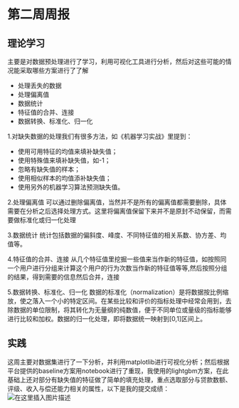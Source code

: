 # 第二周周报

## 理论学习
主要是对数据预处理进行了学习，利用可视化工具进行分析，然后对这些可能的情况能采取哪些方案进行了了解
- 处理丢失的数据
- 处理偏离值
- 数据统计
- 特征值的合并、连接
- 数据转换、标准化、归一化


 1.对缺失数据的处理我们有很多方法，如《机器学习实战》里提到：
- 使用可用特征的均值来填补缺失值；
- 使用特殊值来填补缺失值，如-1；
- 忽略有缺失值的样本；
- 使用相似样本的均值添补缺失值；
- 使用另外的机器学习算法预测缺失值。

2.处理偏离值
可以通过删除偏离值，当然并不是所有的偏离值都需要删除，具体需要在分析之后选择处理方式。这里将偏离值保留下来并不是原封不动保留，而需要做标准化或归一化处理

3.数据统计
统计包括数据的偏斜度、峰度、不同特征值的相关系数、协方差、均值等。

4.特征值的合并、连接
从几个特征值里挖掘一些值来当作新的特征值，如按照同一个用户进行分组来计算这个用户的行为次数当作新的特征值等等,然后按照分组的结果，得到需要的信息然后合并，连接

5.数据转换、标准化、归一化
数据的标准化（normalization）是将数据按比例缩放，使之落入一个小的特定区间。在某些比较和评价的指标处理中经常会用到，去除数据的单位限制，将其转化为无量纲的纯数值，便于不同单位或量级的指标能够进行比较和加权。数据的归一化处理，即将数据统一映射到[0,1]区间上。




## 实践
这周主要对数据集进行了一下分析，并利用matplotlib进行可视化分析；然后根据平台提供的baseline方案用notebook进行了重现，我使用的lightgbm方案，在此基础上还对部分有缺失值的特征做了简单的填充处理，重点选取部分与贷款数额、评级、收入与偿还能力相关的属性，以下是我的提交成绩：
![在这里插入图片描述](https://img-blog.csdnimg.cn/20201006105017493.png?x-oss-process=image/watermark,type_ZmFuZ3poZW5naGVpdGk,shadow_10,text_aHR0cHM6Ly9ibG9nLmNzZG4ubmV0L2xpdXFpYW5nTFFscQ==,size_16,color_FFFFFF,t_70#pic_center)



